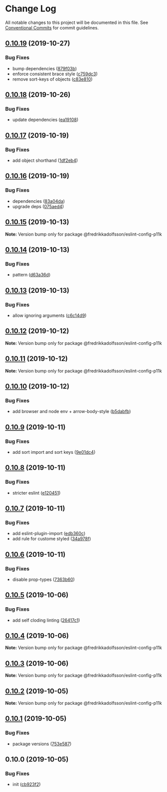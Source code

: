 # Change Log

All notable changes to this project will be documented in this file.
See [Conventional Commits](https://conventionalcommits.org) for commit guidelines.

## [0.10.19](https://github.com/fredrikkadolfsson/p11k/compare/@fredrikkadolfsson/eslint-config-p11k@0.10.18...@fredrikkadolfsson/eslint-config-p11k@0.10.19) (2019-10-27)


### Bug Fixes

* bump dependencies ([879f03b](https://github.com/fredrikkadolfsson/p11k/commit/879f03b9126b04779417479e7652befcbc0aed13))
* enforce consistent brace style ([c759dc3](https://github.com/fredrikkadolfsson/p11k/commit/c759dc3552f15ab6535348fed07e440aedc393b3))
* remove sort-keys of objects ([c83e810](https://github.com/fredrikkadolfsson/p11k/commit/c83e810808d0f951d45cddf62eae0506f54fd526))





## [0.10.18](https://github.com/fredrikkadolfsson/p11k/compare/@fredrikkadolfsson/eslint-config-p11k@0.10.17...@fredrikkadolfsson/eslint-config-p11k@0.10.18) (2019-10-26)


### Bug Fixes

* update dependencies ([ea19108](https://github.com/fredrikkadolfsson/p11k/commit/ea191087204c8a39f7d8d7c8270a9d6b7f8b0d1a))





## [0.10.17](https://github.com/fredrikkadolfsson/p11k/compare/@fredrikkadolfsson/eslint-config-p11k@0.10.16...@fredrikkadolfsson/eslint-config-p11k@0.10.17) (2019-10-19)


### Bug Fixes

* add object shorthand ([1df2eb4](https://github.com/fredrikkadolfsson/p11k/commit/1df2eb4045285fcd1db4685613fc79acedea489d))





## [0.10.16](https://github.com/fredrikkadolfsson/p11k/compare/@fredrikkadolfsson/eslint-config-p11k@0.10.15...@fredrikkadolfsson/eslint-config-p11k@0.10.16) (2019-10-19)


### Bug Fixes

* dependencies ([83a04da](https://github.com/fredrikkadolfsson/p11k/commit/83a04daba7213bed830f4dfe2336fd132e26283f))
* upgrade deps ([075aed4](https://github.com/fredrikkadolfsson/p11k/commit/075aed4626ad2b616c0195850a4b6eacea616724))





## [0.10.15](https://github.com/fredrikkadolfsson/p11k/compare/@fredrikkadolfsson/eslint-config-p11k@0.10.14...@fredrikkadolfsson/eslint-config-p11k@0.10.15) (2019-10-13)

**Note:** Version bump only for package @fredrikkadolfsson/eslint-config-p11k





## [0.10.14](https://github.com/fredrikkadolfsson/p11k/compare/@fredrikkadolfsson/eslint-config-p11k@0.10.13...@fredrikkadolfsson/eslint-config-p11k@0.10.14) (2019-10-13)


### Bug Fixes

* pattern ([d63a36d](https://github.com/fredrikkadolfsson/p11k/commit/d63a36d5fe85014b12efa58f4be273acd8ac76ab))





## [0.10.13](https://github.com/fredrikkadolfsson/p11k/compare/@fredrikkadolfsson/eslint-config-p11k@0.10.12...@fredrikkadolfsson/eslint-config-p11k@0.10.13) (2019-10-13)


### Bug Fixes

* allow ignoring arguments ([c6c14d9](https://github.com/fredrikkadolfsson/p11k/commit/c6c14d9f19eba11445630b6038bb9f54f834a65d))





## [0.10.12](https://github.com/fredrikkadolfsson/p11k/compare/@fredrikkadolfsson/eslint-config-p11k@0.10.11...@fredrikkadolfsson/eslint-config-p11k@0.10.12) (2019-10-12)

**Note:** Version bump only for package @fredrikkadolfsson/eslint-config-p11k





## [0.10.11](https://github.com/fredrikkadolfsson/p11k/compare/@fredrikkadolfsson/eslint-config-p11k@0.10.10...@fredrikkadolfsson/eslint-config-p11k@0.10.11) (2019-10-12)

**Note:** Version bump only for package @fredrikkadolfsson/eslint-config-p11k





## [0.10.10](https://github.com/fredrikkadolfsson/p11k/compare/@fredrikkadolfsson/eslint-config-p11k@0.10.9...@fredrikkadolfsson/eslint-config-p11k@0.10.10) (2019-10-12)


### Bug Fixes

* add browser and node env + arrow-body-style ([b5dabfb](https://github.com/fredrikkadolfsson/p11k/commit/b5dabfbd92bbc6248ea85021862d5c18a39e3d60))





## [0.10.9](https://github.com/fredrikkadolfsson/p11k/compare/@fredrikkadolfsson/eslint-config-p11k@0.10.8...@fredrikkadolfsson/eslint-config-p11k@0.10.9) (2019-10-11)


### Bug Fixes

* add sort import and sort keys ([9e01dc4](https://github.com/fredrikkadolfsson/p11k/commit/9e01dc49e6cc8721395c38735ebba480b5908eb7))





## [0.10.8](https://github.com/fredrikkadolfsson/p11k/compare/@fredrikkadolfsson/eslint-config-p11k@0.10.7...@fredrikkadolfsson/eslint-config-p11k@0.10.8) (2019-10-11)


### Bug Fixes

* stricter eslint ([e120451](https://github.com/fredrikkadolfsson/p11k/commit/e120451291efb1c19a1d63531628e148e28d6aef))





## [0.10.7](https://github.com/fredrikkadolfsson/p11k/compare/@fredrikkadolfsson/eslint-config-p11k@0.10.6...@fredrikkadolfsson/eslint-config-p11k@0.10.7) (2019-10-11)


### Bug Fixes

* add eslint-plugin-import ([edb360c](https://github.com/fredrikkadolfsson/p11k/commit/edb360c014eb1c4e0683561c3ed36ea57197b86b))
* add rule for custome styled ([34a978f](https://github.com/fredrikkadolfsson/p11k/commit/34a978fb01d271b5bb7fc22731ed5951e6f0d96f))





## [0.10.6](https://github.com/fredrikkadolfsson/p11k/compare/@fredrikkadolfsson/eslint-config-p11k@0.10.5...@fredrikkadolfsson/eslint-config-p11k@0.10.6) (2019-10-11)


### Bug Fixes

* disable prop-types ([7363b60](https://github.com/fredrikkadolfsson/p11k/commit/7363b6080785c9f7df2eedb1f096e3124b5a5317))





## [0.10.5](https://github.com/fredrikkadolfsson/p11k/compare/@fredrikkadolfsson/eslint-config-p11k@0.10.4...@fredrikkadolfsson/eslint-config-p11k@0.10.5) (2019-10-06)


### Bug Fixes

* add self cloding linting ([26417c1](https://github.com/fredrikkadolfsson/p11k/commit/26417c1))





## [0.10.4](https://github.com/fredrikkadolfsson/p11k/compare/@fredrikkadolfsson/eslint-config-p11k@0.10.3...@fredrikkadolfsson/eslint-config-p11k@0.10.4) (2019-10-06)

**Note:** Version bump only for package @fredrikkadolfsson/eslint-config-p11k





## [0.10.3](https://github.com/fredrikkadolfsson/p11k/compare/@fredrikkadolfsson/eslint-config-p11k@0.10.2...@fredrikkadolfsson/eslint-config-p11k@0.10.3) (2019-10-06)

**Note:** Version bump only for package @fredrikkadolfsson/eslint-config-p11k





## [0.10.2](https://github.com/fredrikkadolfsson/p11k/compare/@fredrikkadolfsson/eslint-config-p11k@0.10.1...@fredrikkadolfsson/eslint-config-p11k@0.10.2) (2019-10-05)

**Note:** Version bump only for package @fredrikkadolfsson/eslint-config-p11k





## [0.10.1](https://github.com/fredrikkadolfsson/p11k/compare/@fredrikkadolfsson/eslint-config-p11k@0.0.1...@fredrikkadolfsson/eslint-config-p11k@0.10.1) (2019-10-05)


### Bug Fixes

* package versions ([753e587](https://github.com/fredrikkadolfsson/p11k/commit/753e587))





## 0.10.0 (2019-10-05)


### Bug Fixes

* init ([cb923f2](https://github.com/fredrikkadolfsson/p11k/commit/cb923f2))

